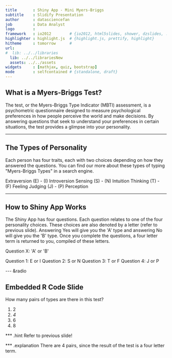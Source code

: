 ```yaml
---
title       : Shiny App - Mini Myers-Briggs
subtitle    : Slidify Presentation
author      : datasciencefan
job         : Data Analyst
logo        : 
framework   : io2012        # {io2012, html5slides, shower, dzslides, ...}
highlighter : highlight.js  # {highlight.js, prettify, highlight}
hitheme     : tomorrow      # 
url:
#  lib: ../../libraries
  lib: ../../librariesNew
  assets: ../../assets
widgets     : [mathjax, quiz, bootstrap]
mode        : selfcontained # {standalone, draft}
---
```


## What is a Myers-Briggs Test?

The test, or the Myers-Briggs Type Indicator (MBTI) assessment, is a psychometric questionnaire designed to measure psychological preferences in how people perceive the world and make decisions. By answering questions that seek to understand your preferences in certain situations, the test provides a glimpse into your personality.

---

## The Types of Personality

Each person has four traits, each with two choices depending on how they answered the questions. You can find our more about these types of typing "Myers-Briggs Types" in a search engine.

Extraversion (E)        -        (I) Introversion
Sensing (S)	-	(N) Intuition
Thinking (T)	-	(F) Feeling
Judging (J)	-	(P) Perception


---

## How to Shiny App Works

The Shiny App has four questions. Each question relates to one of the four personality choices. These choices are also denoted by a letter (refer to previous slide). Answering Yes will give you the 'A' type and answering No will give you the 'B' type. Once you complete the questions, a four letter term is returned to you, compiled of these letters.

Question X: 'A' or 'B'

Question 1: E or I
Question 2: S or N
Question 3: T or F
Question 4: J or P

--- &radio
## Embedded R Code Slide

How many pairs of types are there in this test?

1. 2
2. _4_
3. 6
4. 8

*** .hint
Refer to previous slide!

*** .explanation
There are 4 pairs, since the result of the test is a four letter term.
